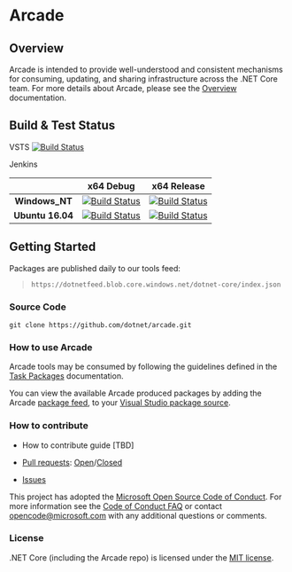 # Arcade

## Overview

Arcade is intended to provide well-understood and consistent mechanisms for consuming, updating, and sharing infrastructure across the .NET Core team. For more details about Arcade, please see the [Overview](./Documentation/Overview.md) documentation.

## Build & Test Status

VSTS [![Build Status](https://dotnet.visualstudio.com/_apis/public/build/definitions/9ee6d478-d288-47f7-aacc-f6e6d082ae6d/17/badge
)](https://dotnet.visualstudio.com/public/_build?definitionId=17&branchName=master)

Jenkins

|    | x64 Debug|x64 Release|
|:--:|:--:|:--:|
|**Windows_NT**|[![Build Status](https://ci.dot.net/job/dotnet_arcade/job/master/job/Windows_NT_Debug/badge/icon)](https://ci.dot.net/job/dotnet_arcade/job/master/job/Windows_NT_Debug/)|[![Build Status](https://ci.dot.net/job/dotnet_arcade/job/master/job/Windows_NT_Release/badge/icon)](https://ci.dot.net/job/dotnet_arcade/job/master/job/Windows_NT_Release/)|
|**Ubuntu 16.04**|[![Build Status](https://ci.dot.net/job/dotnet_arcade/job/master/job/Ubuntu16.04_Debug/badge/icon)](https://ci.dot.net/job/dotnet_arcade/job/master/job/Ubuntu16.04_Debug/)|[![Build Status](https://ci.dot.net/job/dotnet_arcade/job/master/job/Ubuntu16.04_Release/badge/icon)](https://ci.dot.net/job/dotnet_arcade/job/master/job/Ubuntu16.04_Release/)|

## Getting Started

Packages are published daily to our tools feed:

> `https://dotnetfeed.blob.core.windows.net/dotnet-core/index.json`

### Source Code

`git clone https://github.com/dotnet/arcade.git`

### How to use Arcade

Arcade tools may be consumed by following the guidelines defined in the [Task Packages](./Documentation/TaskPackages.md) documentation.

You can view the available Arcade produced packages by adding the Arcade [package feed](#getting-started), to your [Visual Studio package source](https://docs.microsoft.com/en-us/nuget/tools/package-manager-ui).

### How to contribute

- How to contribute guide [TBD]

- [Pull requests](https://github.com/dotnet/arcade/pulls): [Open](https://github.com/dotnet/arcade/pulls?q=is%3Aopen+is%3Apr)/[Closed](https://github.com/dotnet/arcade/pulls?q=is%3Apr+is%3Aclosed)

- [Issues](https://github.com/dotnet/arcade/issues)

This project has adopted the [Microsoft Open Source Code of Conduct](https://opensource.microsoft.com/codeofconduct/).  For more information see the [Code of Conduct FAQ](https://opensource.microsoft.com/codeofconduct/faq/) or contact [opencode@microsoft.com](mailto:opencode@microsoft.com) with any additional questions or comments.

### License

.NET Core (including the Arcade repo) is licensed under the [MIT license](LICENSE.TXT). 
